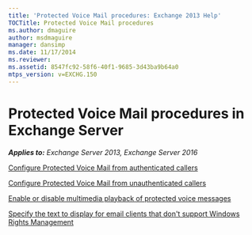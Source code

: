 ```yaml
---
title: 'Protected Voice Mail procedures: Exchange 2013 Help'
TOCTitle: Protected Voice Mail procedures
ms.author: dmaguire
author: msdmaguire
manager: dansimp
ms.date: 11/17/2014
ms.reviewer: 
ms.assetid: 8547fc92-58f6-40f1-9685-3d43ba9b64a0
mtps_version: v=EXCHG.150
---
```


# Protected Voice Mail procedures in Exchange Server

_**Applies to:** Exchange Server 2013, Exchange Server 2016_

[Configure Protected Voice Mail from authenticated callers](configure-protected-voice-mail-from-authenticated-callers-exchange-2013-help.md)

[Configure Protected Voice Mail from unauthenticated callers](configure-protected-voice-mail-from-unauthenticated-callers-exchange-2013-help.md)

[Enable or disable multimedia playback of protected voice messages](enable-or-disable-multimedia-playback-exchange-2013-help.md)

[Specify the text to display for email clients that don't support Windows Rights Management](specify-text-for-non-wrm-email-clients-exchange-2013-help.md)
